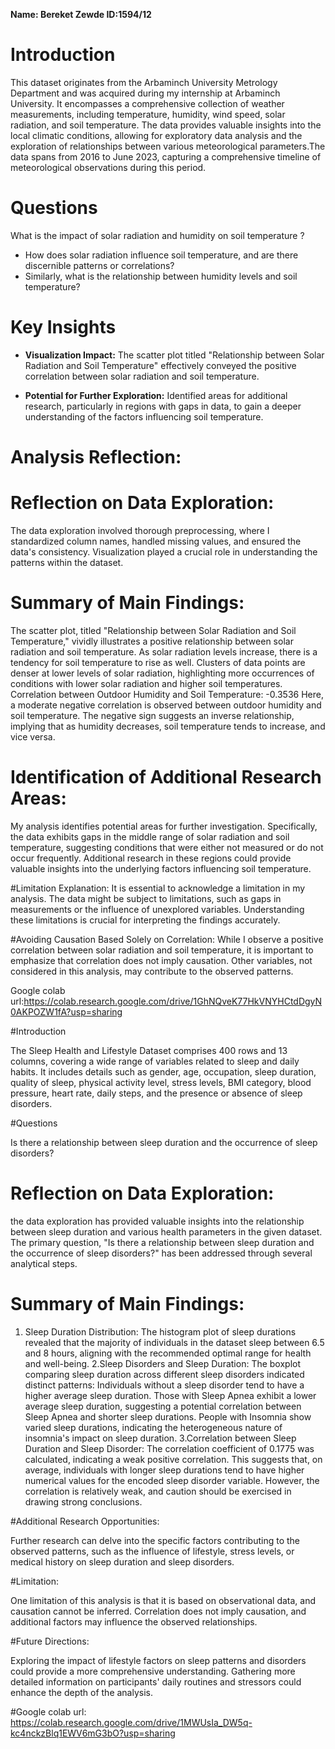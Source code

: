 
**Name: Bereket Zewde  ID:1594/12**

# Introduction

This dataset originates from the Arbaminch University Metrology Department
and was acquired during my internship at Arbaminch University.
It encompasses a comprehensive collection of weather measurements,
including temperature, humidity, wind speed, solar radiation, and soil temperature.
The data provides valuable insights into the local climatic conditions,
allowing for exploratory data analysis and the exploration of relationships
between various meteorological parameters.The data spans from 2016 to June 2023, capturing a comprehensive timeline of
meteorological observations during this period. 


# Questions

What is the impact of solar radiation and humidity on soil temperature ?
  - How does solar radiation influence soil temperature, and are there discernible patterns or correlations?
  - Similarly, what is the relationship between humidity levels and soil temperature?


# Key Insights

- **Visualization Impact:** The scatter plot titled "Relationship between Solar Radiation and Soil Temperature" effectively conveyed the positive correlation between solar radiation and soil temperature.

- **Potential for Further Exploration:** Identified areas for additional research, particularly in regions with gaps in data, to gain a deeper understanding of the factors influencing soil temperature.

# Analysis Reflection:

 # Reflection on Data Exploration:
 The data exploration involved thorough preprocessing, where I standardized column names, handled missing values,
 and ensured the data's consistency. Visualization played a crucial role in understanding the patterns within the dataset.

 # Summary of Main Findings:
 The scatter plot, titled "Relationship between Solar Radiation and Soil Temperature," vividly illustrates
 a positive relationship between solar radiation and soil temperature. As solar radiation levels increase,
 there is a tendency for soil temperature to rise as well. Clusters of data points are denser at lower levels
 of solar radiation, highlighting more occurrences of conditions with lower solar radiation and higher soil temperatures.
 Correlation between Outdoor Humidity and Soil Temperature: -0.3536
 Here, a moderate negative correlation is observed between outdoor humidity and soil temperature.
 The negative sign suggests an inverse relationship, implying that as humidity decreases,
 soil temperature tends to increase, and vice versa.

 # Identification of Additional Research Areas:
 My analysis identifies potential areas for further investigation. Specifically, the data exhibits gaps in the middle
 range of solar radiation and soil temperature, suggesting conditions that were either not measured or do not occur frequently.
 Additional research in these regions could provide valuable insights into the underlying factors influencing soil temperature.

 #Limitation Explanation:
 It is essential to acknowledge a limitation in my analysis. The data might be subject to limitations,
 such as gaps in measurements or the influence of unexplored variables. Understanding these limitations
 is crucial for interpreting the findings accurately.


 

 #Avoiding Causation Based Solely on Correlation:
 While I observe a positive correlation between solar radiation and soil temperature, it is important to emphasize
 that correlation does not imply causation. Other variables, not considered in this analysis, may contribute to the observed patterns.  

 Google colab url:https://colab.research.google.com/drive/1GhNQveK77HkVNYHCtdDgyN0AKPOZW1fA?usp=sharing

 #Introduction
 
The Sleep Health and Lifestyle Dataset comprises 400 rows and 13 columns, covering a wide range of variables related to sleep and daily habits. It includes details such as gender, age, occupation, sleep duration, quality of sleep, physical activity level, stress levels, BMI category, blood pressure, heart rate, daily steps, and the presence or absence of sleep disorders.

#Questions

Is there a relationship between sleep duration and the occurrence of sleep disorders?

# Reflection on Data Exploration:

 the data exploration has provided valuable insights into the relationship between sleep duration and various health parameters in the given dataset.
 The primary question, "Is there a relationship between sleep duration and the occurrence of sleep disorders?" has been addressed through several analytical steps.

 # Summary of Main Findings:
 
 1. Sleep Duration Distribution: The histogram plot of sleep durations revealed that the majority of individuals in the dataset sleep between 6.5 and 8 hours, aligning with the recommended optimal range for health and well-being.
 2.Sleep Disorders and Sleep Duration: The boxplot comparing sleep duration across different sleep disorders indicated distinct patterns:
   Individuals without a sleep disorder tend to have a higher average sleep duration.
   Those with Sleep Apnea exhibit a lower average sleep duration, suggesting a potential correlation between Sleep Apnea and shorter sleep durations.
   People with Insomnia show varied sleep durations, indicating the heterogeneous nature of insomnia's impact on sleep duration.
3.Correlation between Sleep Duration and Sleep Disorder: The correlation coefficient of 0.1775 was calculated, indicating a weak positive correlation. This suggests that, on average, individuals with longer sleep durations tend to have higher numerical values for the encoded sleep disorder variable. However, the correlation is relatively weak, and caution should be exercised in drawing strong conclusions.

#Additional Research Opportunities:

Further research can delve into the specific factors contributing to the observed patterns, such as the influence of lifestyle, stress levels, or medical history on sleep duration and sleep disorders.

#Limitation:

One limitation of this analysis is that it is based on observational data, and causation cannot be inferred. Correlation does not imply causation, and additional factors may influence the observed relationships.

#Future Directions:

Exploring the impact of lifestyle factors on sleep patterns and disorders could provide a more comprehensive understanding.
Gathering more detailed information on participants' daily routines and stressors could enhance the depth of the analysis.

#Google colab url: https://colab.research.google.com/drive/1MWUsIa_DW5q-kc4nckzBlq1EWV6mG3bO?usp=sharing
